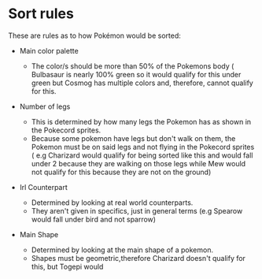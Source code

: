 # Sort rules 

These are rules as to how Pokémon would be sorted:

* Main color palette
   * The color/s should be more than 50% of the Pokemons body ( Bulbasaur is nearly 100% green so it would qualify for this under green but Cosmog has multiple colors and, therefore, cannot qualify for this. 
    
* Number of legs
   * This is determined by how many legs the Pokemon has as shown in the Pokecord sprites.
   * Because some pokemon have legs but don't walk on them, the Pokemon must be on said legs and not flying in the Pokecord sprites ( e.g Charizard would qualify for being sorted like this and would fall under 2 because they are walking on those legs while Mew would not qualify for this because they are not on the ground)

* Irl Counterpart
  * Determined by looking at real world counterparts. 
  * They aren't given in specifics, just in general terms (e.g Spearow would fall under bird and not sparrow) 

* Main Shape 
  * Determined by looking at the main shape of a pokemon.
  * Shapes must be geometric,therefore Charizard doesn't qualify for this, but Togepi would 
